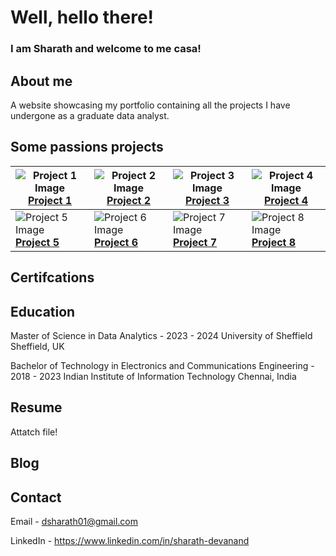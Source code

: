 
# Well, hello there!

### I am Sharath and welcome to me casa!

## About me

A website showcasing my portfolio containing all the projects I have undergone as a graduate data analyst.

## Some passions projects

| ![Project 1 Image](https://via.placeholder.com/150) <br> [**Project 1**](https://github.com/username/project1) | ![Project 2 Image](https://via.placeholder.com/150) <br> [**Project 2**](https://github.com/username/project2) | ![Project 3 Image](https://via.placeholder.com/150) <br> [**Project 3**](https://github.com/username/project3) | ![Project 4 Image](https://via.placeholder.com/150) <br> [**Project 4**](https://github.com/username/project4) |
| --- | --- | --- | --- |
| ![Project 5 Image](https://via.placeholder.com/150) <br> [**Project 5**](https://github.com/username/project5) | ![Project 6 Image](https://via.placeholder.com/150) <br> [**Project 6**](https://github.com/username/project6) | ![Project 7 Image](https://via.placeholder.com/150) <br> [**Project 7**](https://github.com/username/project7) | ![Project 8 Image](https://via.placeholder.com/150) <br> [**Project 8**](https://github.com/username/project8) |


## Certifcations




## Education

Master of Science in Data Analytics  -  2023 - 2024
University of Sheffield
Sheffield, UK

Bachelor of Technology in Electronics and Communications Engineering - 2018 - 2023
Indian Institute of Information Technology
Chennai, India

## Resume

Attatch file!

## Blog

## Contact

Email - dsharath01@gmail.com

LinkedIn - https://www.linkedin.com/in/sharath-devanand
